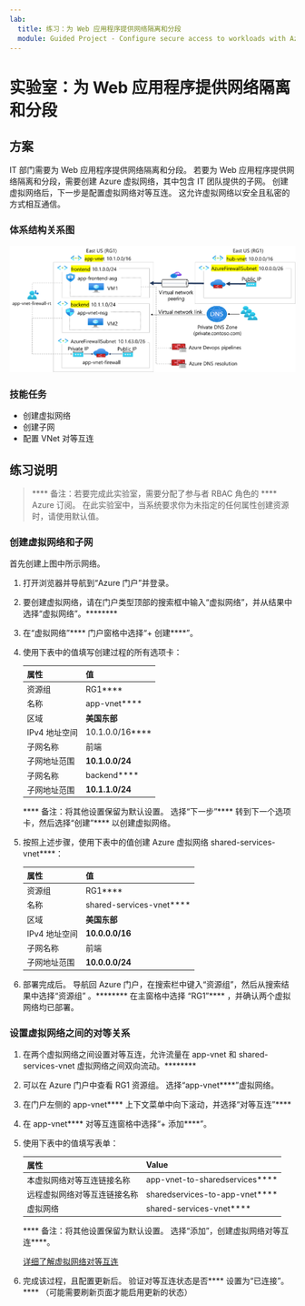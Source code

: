 ```yaml
---
lab:
  title: 练习：为 Web 应用程序提供网络隔离和分段
  module: Guided Project - Configure secure access to workloads with Azure virtual networking services
---
```


# 实验室：为 Web 应用程序提供网络隔离和分段


## 方案

IT 部门需要为 Web 应用程序提供网络隔离和分段。 若要为 Web 应用程序提供网络隔离和分段，需要创建 Azure 虚拟网络，其中包含 IT 团队提供的子网。 创建虚拟网络后，下一步是配置虚拟网络对等互连。 这允许虚拟网络以安全且私密的方式相互通信。



### 体系结构关系图

![显示两个对等虚拟网络的关系表。](../Media/task-1.png)

### 技能任务
- 创建虚拟网络
- 创建子网
- 配置 VNet 对等互连

## 练习说明


>**** 备注：若要完成此实验室，需要分配了参与者 RBAC 角色的 **** Azure 订阅[](https://azure.microsoft.com/free/)。
> 在此实验室中，当系统要求你为未指定的任何属性创建资源时，请使用默认值。

### 创建虚拟网络和子网

首先创建上图中所示网络。 

1. 打开浏览器并导航到“Azure 门户”并登录<a href="https://portal.azure.com/#home"></a>。
1. 要创建虚拟网络，请在门户类型顶部的搜索框中输入“虚拟网络”，并从结果中选择“虚拟网络”。********
1. 在“虚拟网络”**** 门户窗格中选择“+ 创建****”。
1. 使用下表中的值填写创建过程的所有选项卡：


    | 属性 | 值    |
    |:---------|:---------|
    |资源组|RG1****|
    |名称|  app-vnet****|
    |区域| **美国东部**|
    |IPv4 地址空间|    10.1.0.0/16****|
    |子网名称|   前端|
    |子网地址范围|  **10.1.0.0/24**|
    |子网名称|   backend****|
    |子网地址范围|  **10.1.1.0/24**|


    **** 备注：将其他设置保留为默认设置。 选择“下一步”**** 转到下一个选项卡，然后选择“创建”**** 以创建虚拟网络。
1. 按照上述步骤，使用下表中的值创建 Azure 虚拟网络 shared-services-vnet****：

    | 属性 | 值    |
    |:---------|:---------|
    |资源组|RG1****|
    |名称|  shared-services-vnet****|
    |区域| **美国东部**|
    |IPv4 地址空间|    **10.0.0.0/16**|
    |子网名称|   前端|
    |子网地址范围|  **10.0.0.0/24**| 


1. 部署完成后。 导航回 Azure 门户，在搜索栏中键入“资源组”，然后从搜索结果中选择“资源组” 。******** 在主窗格中选择 “RG1”**** ，并确认两个虚拟网络均已部署。

### 设置虚拟网络之间的对等关系

1. 在两个虚拟网络之间设置对等互连，允许流量在 app-vnet 和 shared-services-vnet 虚拟网络之间双向流动。********
1. 可以在 Azure 门户中查看 RG1 资源组。 选择“app-vnet****”虚拟网络。
1. 在门户左侧的 app-vnet**** 上下文菜单中向下滚动，并选择“对等互连”****
1. 在 app-vnet**** 对等互连窗格中选择“+ 添加****”。
1. 使用下表中的值填写表单： 

    | 属性 | Value    | 
    |:---------|:---------|
    |本虚拟网络对等互连链接名称|app-vnet-to-sharedservices****|
    |远程虚拟网络对等互连链接名称 | sharedservices-to-app-vnet****|
    |虚拟网络| shared-services-vnet****|

    **** 备注：将其他设置保留为默认设置。 选择“添加”，创建虚拟网络对等互连****。

    [详细了解虚拟网络对等互连](https://learn.microsoft.com/azure/virtual-network/virtual-network-manage-peering?tabs=peering-portal)


1. 完成该过程，且配置更新后。 验证对等互连状态是否**** 设置为“已连接”。**** （可能需要刷新页面才能启用更新的状态）

